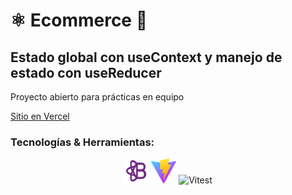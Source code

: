 # ⚛️ Ecommerce 🛒

## Estado global con useContext y manejo de estado con useReducer

Proyecto abierto para prácticas en equipo

[Sitio en Vercel](https://ecommerce-techno.vercel.app/)

### Tecnologías & Herramientas:

<p align="center">
  <img src="/ejercicios/pagina-registro/public/ReactBoots.png" alt="React-Bootstrap icon" width="40" height="40"/>
  <img src="/ejercicios/pagina-registro/public/vite.svg" alt="Vite icon" width="40" height="40"/>
  <img src="https://user-images.githubusercontent.com/11247099/145112184-a9ff6727-661c-439d-9ada-963124a281f7.png" alt="Vitest" width="40" height="40"/>
</p>
